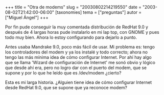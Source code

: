 +++
title = "Otra de modems"
slug = "20030802214219550"
date = "2003-08-02T21:42:00-06:00"
[taxonomies]
tema = ["preguntas"]
autor = ["Miguel Ángel"]
+++

Por fin pude conseguir la muy comentada distribución de RedHat 9.0 y
después de 4 largas horas pude instalarlo en mi lap top, con GNOME y
pues todo muy bien. Ahora lo estoy configurando para dejarlo a punto.

<!-- more -->
Antes usaba Mandrake 9.0, poco más fácil de usar. Mi problema es: tengo
los controladores del modem y ya los instalé y todo correcto; ahora no
tengo las más mínima idea de cómo configurar Internet. Por ahí hay algo
que se llama 'Wizard de configuración de Internet' me sonó obvio y
lógico que desde ahí era, pero no logro dar con el puerto del modem, que
se supone y por lo que he leído que es /dev/modem ¿cierto?

Esta es mi larga historia. ¿Alguien tiene idea de cómo configurar
Internet desde RedHat 9.0, que se supone que ya reconoce modem?

